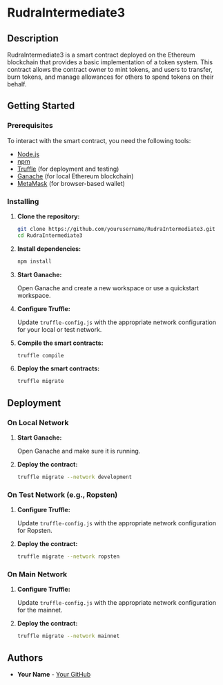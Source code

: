 # RudraIntermediate3

## Description

RudraIntermediate3 is a smart contract deployed on the Ethereum blockchain that provides a basic implementation of a token system. This contract allows the contract owner to mint tokens, and users to transfer, burn tokens, and manage allowances for others to spend tokens on their behalf.

## Getting Started

### Prerequisites

To interact with the smart contract, you need the following tools:

- [Node.js](https://nodejs.org/en/)
- [npm](https://www.npmjs.com/)
- [Truffle](https://www.trufflesuite.com/truffle) (for deployment and testing)
- [Ganache](https://www.trufflesuite.com/ganache) (for local Ethereum blockchain)
- [MetaMask](https://metamask.io/) (for browser-based wallet)

### Installing

1. **Clone the repository:**

    ```bash
    git clone https://github.com/yourusername/RudraIntermediate3.git
    cd RudraIntermediate3
    ```

2. **Install dependencies:**

    ```bash
    npm install
    ```

3. **Start Ganache:**

    Open Ganache and create a new workspace or use a quickstart workspace.

4. **Configure Truffle:**

    Update `truffle-config.js` with the appropriate network configuration for your local or test network.

5. **Compile the smart contracts:**

    ```bash
    truffle compile
    ```

6. **Deploy the smart contracts:**

    ```bash
    truffle migrate
    ```

## Deployment

### On Local Network

1. **Start Ganache:**

    Open Ganache and make sure it is running.

2. **Deploy the contract:**

    ```bash
    truffle migrate --network development
    ```

### On Test Network (e.g., Ropsten)

1. **Configure Truffle:**

    Update `truffle-config.js` with the appropriate network configuration for Ropsten.

2. **Deploy the contract:**

    ```bash
    truffle migrate --network ropsten
    ```

### On Main Network

1. **Configure Truffle:**

    Update `truffle-config.js` with the appropriate network configuration for the mainnet.

2. **Deploy the contract:**

    ```bash
    truffle migrate --network mainnet
    ```

## Authors

- **Your Name** - [Your GitHub](https://github.com/yourusername)
